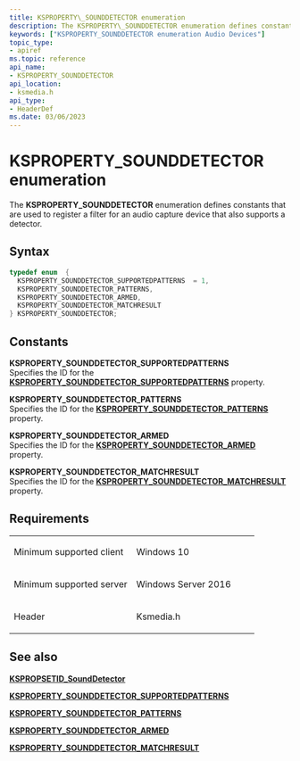 ```yaml
---
title: KSPROPERTY\_SOUNDDETECTOR enumeration
description: The KSPROPERTY\_SOUNDDETECTOR enumeration defines constants that are used to register a filter for an audio capture device that also supports a detector.
keywords: ["KSPROPERTY_SOUNDDETECTOR enumeration Audio Devices"]
topic_type:
- apiref
ms.topic: reference
api_name:
- KSPROPERTY_SOUNDDETECTOR
api_location:
- ksmedia.h
api_type:
- HeaderDef
ms.date: 03/06/2023
---
```


# KSPROPERTY\_SOUNDDETECTOR enumeration

The **KSPROPERTY\_SOUNDDETECTOR** enumeration defines constants that are used to register a filter for an audio capture device that also supports a detector.

## Syntax

```cpp
typedef enum  { 
  KSPROPERTY_SOUNDDETECTOR_SUPPORTEDPATTERNS  = 1,
  KSPROPERTY_SOUNDDETECTOR_PATTERNS,
  KSPROPERTY_SOUNDDETECTOR_ARMED,
  KSPROPERTY_SOUNDDETECTOR_MATCHRESULT
} KSPROPERTY_SOUNDDETECTOR;
```

## Constants

<span id="KSPROPERTY_SOUNDDETECTOR_SUPPORTEDPATTERNS"></span><span id="ksproperty_sounddetector_supportedpatterns"></span>**KSPROPERTY\_SOUNDDETECTOR\_SUPPORTEDPATTERNS**  
Specifies the ID for the [**KSPROPERTY\_SOUNDDETECTOR\_SUPPORTEDPATTERNS**](ksproperty-sounddetector-supportedpatterns.md) property.

<span id="KSPROPERTY_SOUNDDETECTOR_PATTERNS"></span><span id="ksproperty_sounddetector_patterns"></span>**KSPROPERTY\_SOUNDDETECTOR\_PATTERNS**  
Specifies the ID for the [**KSPROPERTY\_SOUNDDETECTOR\_PATTERNS**](ksproperty-sounddetector-patterns.md) property.

<span id="KSPROPERTY_SOUNDDETECTOR_ARMED"></span><span id="ksproperty_sounddetector_armed"></span>**KSPROPERTY\_SOUNDDETECTOR\_ARMED**  
Specifies the ID for the [**KSPROPERTY\_SOUNDDETECTOR\_ARMED**](ksproperty-sounddetector-armed.md) property.

<span id="KSPROPERTY_SOUNDDETECTOR_MATCHRESULT"></span><span id="ksproperty_sounddetector_matchresult"></span>**KSPROPERTY\_SOUNDDETECTOR\_MATCHRESULT**  
Specifies the ID for the [**KSPROPERTY\_SOUNDDETECTOR\_MATCHRESULT**](ksproperty-sounddetector-matchresult.md) property.

## Requirements

<table>
<colgroup>
<col width="50%" />
<col width="50%" />
</colgroup>
<tbody>
<tr class="odd">
<td align="left"><p>Minimum supported client</p></td>
<td align="left"><p>Windows 10</p></td>
</tr>
<tr class="even">
<td align="left"><p>Minimum supported server</p></td>
<td align="left"><p>Windows Server 2016</p></td>
</tr>
<tr class="odd">
<td align="left"><p>Header</p></td>
<td align="left">Ksmedia.h</td>
</tr>
</tbody>
</table>

## See also

[**KSPROPSETID\_SoundDetector**](kspropsetid-sounddetector.md)

[**KSPROPERTY\_SOUNDDETECTOR\_SUPPORTEDPATTERNS**](ksproperty-sounddetector-supportedpatterns.md)

[**KSPROPERTY\_SOUNDDETECTOR\_PATTERNS**](ksproperty-sounddetector-patterns.md)

[**KSPROPERTY\_SOUNDDETECTOR\_ARMED**](ksproperty-sounddetector-armed.md)

[**KSPROPERTY\_SOUNDDETECTOR\_MATCHRESULT**](ksproperty-sounddetector-matchresult.md)
